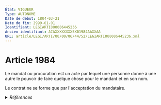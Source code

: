 ```yaml
---
État: VIGUEUR
Type: AUTONOME
Date de début: 1804-03-21
Date de fin: 2999-01-01
Identifiant: LEGIARTI000006445236
Ancien identifiant: ACAXXXXXXXX5X01984AAXXAA
URL: article/LEGI/ARTI/00/00/06/44/52/LEGIARTI000006445236.xml
---
```


<h1>Article 1984</h1>

Le mandat ou procuration est un acte par lequel une personne donne à une autre
le pouvoir de faire quelque chose pour le mandant et en son nom.<br />

Le contrat ne se forme que par l'acceptation du mandataire.


<details>
  <summary><em>Références</em></summary>

  <h2>Articles faisant référence à l'article</h2>
  
  <ul>
    <li>
      <a href="https://legal.tricoteuses.fr//redirection/LEGIARTI000030992958?vers=git&vers=legifrance">Code du tourisme - article L311-5-1 AUTONOME VIGUEUR, en vigueur depuis le 2015-08-08</a> CITATION source
    </li>
    <li>
      <a href="https://legal.tricoteuses.fr//redirection/LEGIARTI000006431835?vers=git&vers=legifrance">Code civil - article 813 AUTONOME VIGUEUR, en vigueur depuis le 2007-01-01</a> CITATION source
    </li>
    <li>
      <a href="https://legal.tricoteuses.fr//redirection/LEGIARTI000006427848?vers=git&vers=legifrance">Code civil - article 478 AUTONOME VIGUEUR, en vigueur depuis le 2009-01-01</a> CITATION source
    </li>
    <li>
      <a href="https://legal.tricoteuses.fr//redirection/LEGIARTI000006432166?vers=git&vers=legifrance">Code civil - article 812-1-4 AUTONOME VIGUEUR, en vigueur depuis le 2007-01-01</a> CITATION source
    </li>
    <li>
      <a href="https://legal.tricoteuses.fr//redirection/LEGIARTI000006488682?vers=git&vers=legifrance">Décret n°67-223 du 17 mars 1967 pris pour l'application de la loi n° 65-557 du 10 juillet 1965 fixant le statut de la copropriété des immeubles bâtis - article 39-1 AUTONOME VIGUEUR, en vigueur depuis le 2004-09-01</a> CITATION source
    </li>
    <li>
      <a href="https://legal.tricoteuses.fr//redirection/LEGIARTI000030981958?vers=git&vers=legifrance">LOI n° 2015-990 du 6 août 2015 pour la croissance, l'activité et l'égalité des chances économiques - article 133 ENTIEREMENT_MODIF</a> CITATION source
    </li>
    <li>
      <a href="https://legal.tricoteuses.fr//redirection/LEGIARTI000039348544?vers=git&vers=legifrance">Arrêté du 23 décembre 2009 relatif à la notice d'information jointe au modèle de mandat de protection future sous seing privé - article Annexe AUTONOME VIGUEUR, en vigueur depuis le 2020-01-01</a> CITATION source
    </li>
    <li>
      <a href="https://legal.tricoteuses.fr//redirection/LEGIARTI000033201970?vers=git&vers=legifrance">Arrêté du 23 décembre 2009 relatif à la notice d'information jointe au modèle de mandat de protection future sous seing privé - article Annexe AUTONOME MODIFIE, en vigueur du 2016-10-01 au 2020-01-01</a> CITATION source
    </li>
    <li>
      <a href="https://legal.tricoteuses.fr//redirection/LEGIARTI000021672869?vers=git&vers=legifrance">Arrêté du 23 décembre 2009 relatif à la notice d'information jointe au modèle de mandat de protection future sous seing privé - article Annexe AUTONOME MODIFIE, en vigueur du 2009-12-27 au 2016-10-01</a> CITATION source
    </li>
  </ul>
  
  <h2>Références faites par l'article</h2>
  
  <ul>
    <li>
      1967-03-17 CITATION cible <a href="https://legal.tricoteuses.fr//redirection/LEGIARTI000006488682?vers=git&vers=legifrance">Décret n°67-223 du 17 mars 1967 pris pour l'application de la loi n° 65-557 du 10 juillet 1965 fixant le statut de la copropriété des immeubles bâtis - article 39-1 AUTONOME VIGUEUR, en vigueur depuis le 2004-09-01</a>
    </li>
    <li>
      2009-12-23 CITATION cible <a href="https://legal.tricoteuses.fr//redirection/LEGIARTI000039348544?vers=git&vers=legifrance">Arrêté du 23 décembre 2009 relatif à la notice d'information jointe au modèle de mandat de protection future sous seing privé - article Annexe AUTONOME VIGUEUR, en vigueur depuis le 2020-01-01</a>
    </li>
    <li>
      2015-08-06 CITATION cible <a href="https://legal.tricoteuses.fr//redirection/LEGIARTI000030981958?vers=git&vers=legifrance">LOI n° 2015-990 du 6 août 2015 pour la croissance, l'activité et l'égalité des chances économiques - article 133 ENTIEREMENT_MODIF</a>
    </li>
    <li>
      2999-01-01 CITATION cible <a href="https://legal.tricoteuses.fr//redirection/LEGIARTI000006427848?vers=git&vers=legifrance">Code civil - article 478 AUTONOME VIGUEUR, en vigueur depuis le 2009-01-01</a>
    </li>
    <li>
      2999-01-01 CITATION cible <a href="https://legal.tricoteuses.fr//redirection/LEGIARTI000006432166?vers=git&vers=legifrance">Code civil - article 812-1-4 AUTONOME VIGUEUR, en vigueur depuis le 2007-01-01</a>
    </li>
    <li>
      2999-01-01 CITATION cible <a href="https://legal.tricoteuses.fr//redirection/LEGIARTI000006431835?vers=git&vers=legifrance">Code civil - article 813 AUTONOME VIGUEUR, en vigueur depuis le 2007-01-01</a>
    </li>
    <li>
      2999-01-01 CITATION cible <a href="https://legal.tricoteuses.fr//redirection/LEGIARTI000030992958?vers=git&vers=legifrance">Code du tourisme - article L311-5-1 AUTONOME VIGUEUR, en vigueur depuis le 2015-08-08</a>
    </li>
    <li>
      CODIFICATION source Loi 1804-03-10
    </li>
    <li>
      CREATION source Loi 1804-03-10 promulguée le 20 mars 1804
    </li>
  </ul>
</details>
